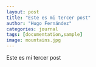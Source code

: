 ```yaml
---
layout: post
title: "Este es mi tercer post"
author: "Hugo Fernández"
categories: journal
tags: [documentation,sample]
image: mountains.jpg
---
```


Este es mi tercer post